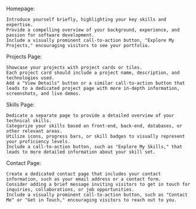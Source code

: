 Homepage:

    Introduce yourself briefly, highlighting your key skills and expertise.
    Provide a compelling overview of your background, experience, and passion for software development.
    Include a visually prominent call-to-action button, "Explore My Projects," encouraging visitors to see your portfolio.

Projects Page:

    Showcase your projects with project cards or tiles.
    Each project card should include a project name, description, and technologies used.
    Add a "View Details" button or a similar call-to-action button that leads to a dedicated project page with more in-depth information, screenshots, and live demos.

Skills Page:

    Dedicate a separate page to provide a detailed overview of your technical skills.
    Categorize your skills based on front-end, back-end, databases, or other relevant areas.
    Utilize icons, progress bars, or skill badges to visually represent your proficiency levels.
    Include a call-to-action button, such as "Explore My Skills," that leads to more detailed information about your skill set.

Contact Page:

    Create a dedicated contact page that includes your contact information, such as your email address or a contact form.
    Consider adding a brief message inviting visitors to get in touch for inquiries, collaborations, or job opportunities.
    Include a visually prominent call-to-action button, such as "Contact Me" or "Get in Touch," encouraging visitors to reach out to you.
